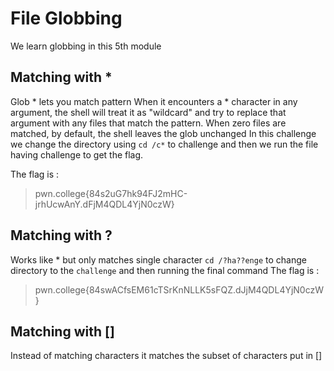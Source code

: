 # File Globbing 
We learn globbing in this 5th module 

## Matching with *
Glob * lets you match pattern 
When it encounters a * character in any argument, 
the shell will treat it as "wildcard" and try to replace that argument with any files that match the pattern.
When zero files are matched, by default, the shell leaves the glob unchanged
In this challenge we change the directory using `cd /c*` to challenge and then we run the file 
having challenge to get the flag.

The flag is :
 >pwn.college{84s2uG7hk94FJ2mHC-jrhUcwAnY.dFjM4QDL4YjN0czW}

## Matching with ?
Works like * but only matches single character
`cd /?ha??enge` to change directory to the `challenge` and then running the final command 
The flag is :
>pwn.college{84swACfsEM61cTSrKnNLLK5sFQZ.dJjM4QDL4YjN0czW}

## Matching with []
Instead of matching characters it matches the subset of characters put in []
